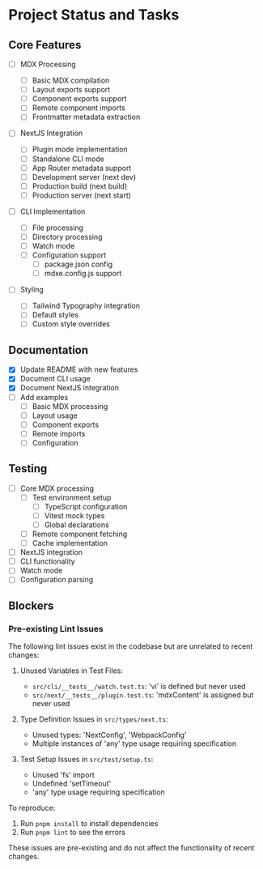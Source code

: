 # Project Status and Tasks

## Core Features

- [ ] MDX Processing

  - [ ] Basic MDX compilation
  - [ ] Layout exports support
  - [ ] Component exports support
  - [ ] Remote component imports
  - [ ] Frontmatter metadata extraction

- [ ] NextJS Integration

  - [ ] Plugin mode implementation
  - [ ] Standalone CLI mode
  - [ ] App Router metadata support
  - [ ] Development server (next dev)
  - [ ] Production build (next build)
  - [ ] Production server (next start)

- [ ] CLI Implementation

  - [ ] File processing
  - [ ] Directory processing
  - [ ] Watch mode
  - [ ] Configuration support
    - [ ] package.json config
    - [ ] mdxe.config.js support

- [ ] Styling
  - [ ] Tailwind Typography integration
  - [ ] Default styles
  - [ ] Custom style overrides

## Documentation

- [x] Update README with new features
- [x] Document CLI usage
- [x] Document NextJS integration
- [ ] Add examples
  - [ ] Basic MDX processing
  - [ ] Layout usage
  - [ ] Component exports
  - [ ] Remote imports
  - [ ] Configuration

## Testing

- [ ] Core MDX processing
  - [ ] Test environment setup
    - [ ] TypeScript configuration
    - [ ] Vitest mock types
    - [ ] Global declarations
  - [ ] Remote component fetching
  - [ ] Cache implementation
- [ ] NextJS integration
- [ ] CLI functionality
- [ ] Watch mode
- [ ] Configuration parsing

## Blockers

### Pre-existing Lint Issues

The following lint issues exist in the codebase but are unrelated to recent changes:

1. Unused Variables in Test Files:
   - `src/cli/__tests__/watch.test.ts`: 'vi' is defined but never used
   - `src/next/__tests__/plugin.test.ts`: 'mdxContent' is assigned but never used

2. Type Definition Issues in `src/types/next.ts`:
   - Unused types: 'NextConfig', 'WebpackConfig'
   - Multiple instances of 'any' type usage requiring specification

3. Test Setup Issues in `src/test/setup.ts`:
   - Unused 'fs' import
   - Undefined 'setTimeout'
   - 'any' type usage requiring specification

To reproduce:
1. Run `pnpm install` to install dependencies
2. Run `pnpm lint` to see the errors

These issues are pre-existing and do not affect the functionality of recent changes.

